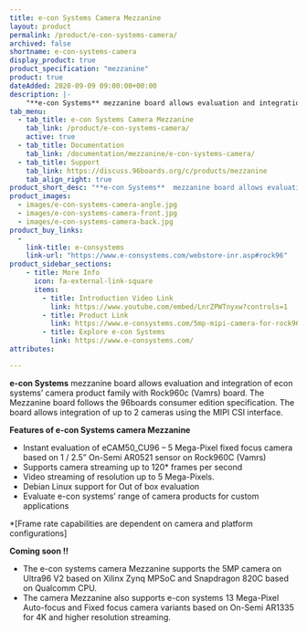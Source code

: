 ```yaml
---
title: e-con Systems Camera Mezzanine
layout: product
permalink: /product/e-con-systems-camera/
archived: false
shortname: e-con-systems-camera
display_product: true
product_specification: "mezzanine"
product: true
dateAdded: 2020-09-09 09:00:00+00:00
description: |-
    "**e-con Systems** mezzanine board allows evaluation and integration of econ systems’ camera product family with Rock960c (Vamrs) board. The Mezzanine board follows the 96boards consumer edition specification. The board allows integration of up to 2 cameras using the MIPI CSI interface."
tab_menu:
  - tab_title: e-con Systems Camera Mezzanine
    tab_link: /product/e-con-systems-camera/
    active: true
  - tab_title: Documentation
    tab_link: /documentation/mezzanine/e-con-systems-camera/
  - tab_title: Support
    tab_link: https://discuss.96boards.org/c/products/mezzanine
    tab_align_right: true
product_short_desc: "**e-con Systems**  mezzanine board allows evaluation and integration of econ systems’ camera product family with Rock960c (Vamrs) board. The Mezzanine board follows the 96boards consumer edition specification. The board allows integration of up to 2 cameras using the MIPI CSI interface."
product_images:
  - images/e-con-systems-camera-angle.jpg
  - images/e-con-systems-camera-front.jpg
  - images/e-con-systems-camera-back.jpg
product_buy_links:
  -
    link-title: e-consystems
    link-url: "https://www.e-consystems.com/webstore-inr.asp#rock96"
product_sidebar_sections:
    - title: More Info
      icon: fa-external-link-square
      items:
        - title: Introduction Video Link
          link: https://www.youtube.com/embed/LnrZPWTnyxw?controls=1
        - title: Product Link
          link: https://www.e-consystems.com/5mp-mipi-camera-for-rock960-rk3399-board.asp
        - title: Explore e-con Systems
          link: https://www.e-consystems.com/
attributes:

---
```


**e-con Systems** mezzanine board allows evaluation and integration of econ systems’ camera product family with Rock960c (Vamrs) board. The Mezzanine board follows the 96boards consumer edition specification. The board allows integration of up to 2 cameras using the MIPI CSI interface.

**Features of e-con Systems camera Mezzanine**
- Instant evaluation of eCAM50_CU96 – 5 Mega-Pixel fixed focus camera based on 1 / 2.5” On-Semi AR0521 sensor on Rock960C (Vamrs)
- Supports camera streaming up to 120* frames per second
- Video streaming of resolution up to 5 Mega-Pixels.
- Debian Linux support for Out of box evaluation
- Evaluate e-con systems’ range of camera products for custom applications

*[Frame rate capabilities are dependent on camera and platform configurations]

**Coming soon !!**
- The e-con systems camera Mezzanine supports the 5MP camera on Ultra96 V2 based on Xilinx Zynq MPSoC and Snapdragon 820C based on Qualcomm CPU.
- The camera Mezzanine also supports e-con systems 13 Mega-Pixel Auto-focus and Fixed focus camera variants based on On-Semi AR1335 for 4K and higher resolution streaming.
